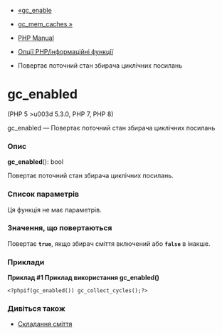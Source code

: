 - [«gc_enable](function.gc-enable.md)
- [gc_mem_caches »](function.gc-mem-caches.md)

- [PHP Manual](index.md)
- [Опції PHP/інформаційні функції](ref.info.md)
- Повертає поточний стан збирача циклічних посилань

# gc_enabled

(PHP 5 \>u003d 5.3.0, PHP 7, PHP 8)

gc_enabled — Повертає поточний стан збирача циклічних посилань

### Опис

**gc_enabled**(): bool

Повертає поточний стан збирача циклічних посилань.

### Список параметрів

Ця функція не має параметрів.

### Значення, що повертаються

Повертає **`true`**, якщо збирач сміття включений або **`false`** в
інакше.

### Приклади

**Приклад #1 Приклад використання **gc_enabled()****

` <?phpif(gc_enabled()) gc_collect_cycles();?> `

### Дивіться також

- [Складання сміття](features.gc.md)
